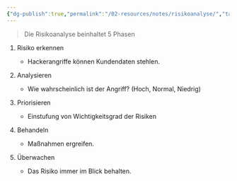 ```yaml
---
{"dg-publish":true,"permalink":"/02-resources/notes/risikoanalyse/","tags":["GFN/prüfungsrelevant/AP1/vorbereitung"],"noteIcon":"","updated":"2025-03-16T23:11:10.403+01:00"}
---
```


>Die Risikoanalyse beinhaltet 5 Phasen 

1. Risiko erkennen  
	-  Hackerangriffe können Kundendaten stehlen. 

2. Analysieren 
    - Wie wahrscheinlich ist der Angriff? (Hoch, Normal, Niedrig) 

3. Priorisieren 
    - Einstufung von Wichtigkeitsgrad der Risiken  

4. Behandeln  
    - Maßnahmen ergreifen. 

5. Überwachen 
    - Das Risiko immer im Blick behalten.